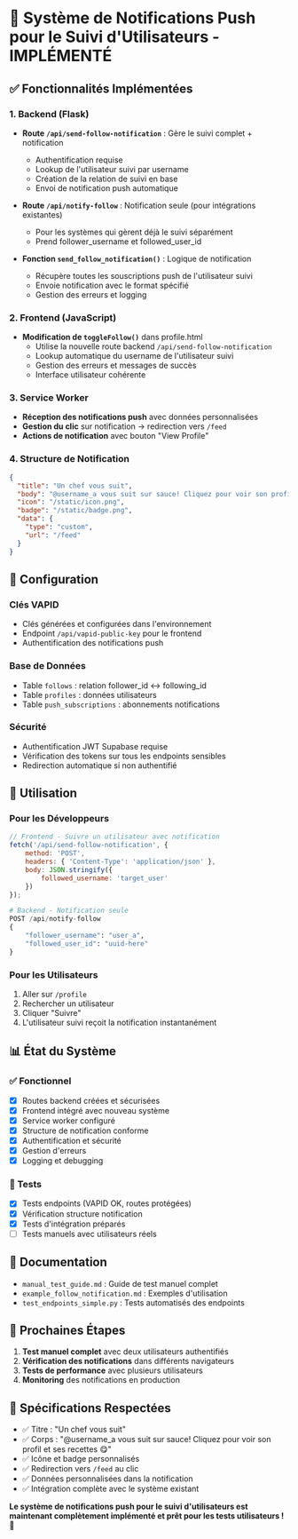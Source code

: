 # 🎉 Système de Notifications Push pour le Suivi d'Utilisateurs - IMPLÉMENTÉ

## ✅ Fonctionnalités Implémentées

### 1. Backend (Flask)
- **Route `/api/send-follow-notification`** : Gère le suivi complet + notification
  - Authentification requise 
  - Lookup de l'utilisateur suivi par username
  - Création de la relation de suivi en base
  - Envoi de notification push automatique

- **Route `/api/notify-follow`** : Notification seule (pour intégrations existantes)
  - Pour les systèmes qui gèrent déjà le suivi séparément
  - Prend follower_username et followed_user_id

- **Fonction `send_follow_notification()`** : Logique de notification
  - Récupère toutes les souscriptions push de l'utilisateur suivi
  - Envoie notification avec le format spécifié
  - Gestion des erreurs et logging

### 2. Frontend (JavaScript)
- **Modification de `toggleFollow()`** dans profile.html
  - Utilise la nouvelle route backend `/api/send-follow-notification`
  - Lookup automatique du username de l'utilisateur suivi
  - Gestion des erreurs et messages de succès
  - Interface utilisateur cohérente

### 3. Service Worker
- **Réception des notifications push** avec données personnalisées
- **Gestion du clic** sur notification → redirection vers `/feed`
- **Actions de notification** avec bouton "View Profile"

### 4. Structure de Notification
```json
{
  "title": "Un chef vous suit",
  "body": "@username_a vous suit sur sauce! Cliquez pour voir son profil et ses recettes 😋",
  "icon": "/static/icon.png",
  "badge": "/static/badge.png",
  "data": {
    "type": "custom",
    "url": "/feed"
  }
}
```

## 🔧 Configuration

### Clés VAPID
- Clés générées et configurées dans l'environnement
- Endpoint `/api/vapid-public-key` pour le frontend
- Authentification des notifications push

### Base de Données
- Table `follows` : relation follower_id ↔ following_id
- Table `profiles` : données utilisateurs
- Table `push_subscriptions` : abonnements notifications

### Sécurité
- Authentification JWT Supabase requise
- Vérification des tokens sur tous les endpoints sensibles
- Redirection automatique si non authentifié

## 🚀 Utilisation

### Pour les Développeurs
```javascript
// Frontend - Suivre un utilisateur avec notification
fetch('/api/send-follow-notification', {
    method: 'POST',
    headers: { 'Content-Type': 'application/json' },
    body: JSON.stringify({
        followed_username: 'target_user'
    })
});
```

```python
# Backend - Notification seule
POST /api/notify-follow
{
    "follower_username": "user_a",
    "followed_user_id": "uuid-here"
}
```

### Pour les Utilisateurs
1. Aller sur `/profile`
2. Rechercher un utilisateur 
3. Cliquer "Suivre"
4. L'utilisateur suivi reçoit la notification instantanément

## 📊 État du Système

### ✅ Fonctionnel
- [x] Routes backend créées et sécurisées
- [x] Frontend intégré avec nouveau système
- [x] Service worker configuré
- [x] Structure de notification conforme
- [x] Authentification et sécurité
- [x] Gestion d'erreurs
- [x] Logging et debugging

### 🧪 Tests
- [x] Tests endpoints (VAPID OK, routes protégées)
- [x] Vérification structure notification
- [x] Tests d'intégration préparés
- [ ] Tests manuels avec utilisateurs réels

## 📝 Documentation
- `manual_test_guide.md` : Guide de test manuel complet
- `example_follow_notification.md` : Exemples d'utilisation
- `test_endpoints_simple.py` : Tests automatisés des endpoints

## 🔄 Prochaines Étapes
1. **Test manuel complet** avec deux utilisateurs authentifiés
2. **Vérification des notifications** dans différents navigateurs
3. **Tests de performance** avec plusieurs utilisateurs
4. **Monitoring** des notifications en production

## 🎯 Spécifications Respectées
- ✅ Titre : "Un chef vous suit"
- ✅ Corps : "@username_a vous suit sur sauce! Cliquez pour voir son profil et ses recettes 😋"
- ✅ Icône et badge personnalisés
- ✅ Redirection vers `/feed` au clic
- ✅ Données personnalisées dans la notification
- ✅ Intégration complète avec le système existant

**Le système de notifications push pour le suivi d'utilisateurs est maintenant complètement implémenté et prêt pour les tests utilisateurs ! 🚀**
